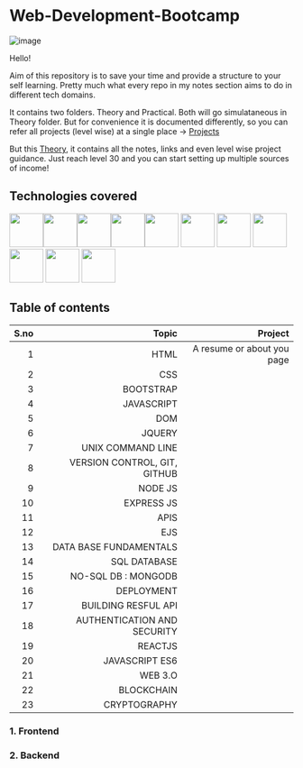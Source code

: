 <head>
<link rel="stylesheet" href="https://cdn.jsdelivr.net/gh/devicons/devicon@v2.15.1/devicon.min.css">
 
      
                   
</head>



# Web-Development-Bootcamp
![image](https://user-images.githubusercontent.com/120945994/225554942-27925dc2-840e-43ae-b9bd-68700d5dabd7.png)

Hello!

Aim of this repository is to save your time and provide a structure to your self learning. Pretty much what every repo in my notes section aims to do in different tech domains.

It contains two folders. Theory and Practical. Both will go simulataneous in Theory folder. But for convenience it is documented differently, so you can refer all projects (level wise) at a single place -> [Projects]()

But this [Theory](), it contains all the notes, links and even level wise project guidance.
Just reach level 30 and you can start setting up multiple sources of income!

## Technologies covered

<img src="https://cdn.jsdelivr.net/gh/devicons/devicon/icons/html5/html5-original.svg"  height="60px" width="60px"/><img src="https://cdn.jsdelivr.net/gh/devicons/devicon/icons/css3/css3-original.svg" height="60px" width="60px"/><img src="https://cdn.jsdelivr.net/gh/devicons/devicon/icons/bootstrap/bootstrap-plain.svg" height="60px" width="60px" /><img src="https://cdn.jsdelivr.net/gh/devicons/devicon/icons/javascript/javascript-original.svg" height="60px" width="60px"/><img src="https://cdn.jsdelivr.net/gh/devicons/devicon/icons/jquery/jquery-original.svg" height="60px" width="60px" />
<img src="https://cdn.jsdelivr.net/gh/devicons/devicon/icons/git/git-original.svg" height="60px" width="60px"/>
      <i class="devicon-github-original" height="60px" width="60px"></i>
            <img src="https://cdn.jsdelivr.net/gh/devicons/devicon/icons/nodejs/nodejs-original.svg" height="60px" width="60px" />
   <img src="https://cdn.jsdelivr.net/gh/devicons/devicon/icons/mysql/mysql-original-wordmark.svg" height="60px" width="60px"/>
  <img src="https://cdn.jsdelivr.net/gh/devicons/devicon/icons/mongodb/mongodb-original.svg" height="60px" width="60px"/>
            <img src="https://cdn.jsdelivr.net/gh/devicons/devicon/icons/react/react-original.svg" height="60px" width="60px"/>
            <img src="https://cdn.jsdelivr.net/gh/devicons/devicon/icons/amazonwebservices/amazonwebservices-original.svg" height="60px" width="60px"/>
                    
          
                 
          
          
          
          
          
          
          
## Table of contents

| **S.no** | **Topic** | **Project**               |
|---------:|----------:|---------------------------:             |
| 1        | HTML      | A resume or about you page           |
| 2        | CSS       |             |
| 3        | BOOTSTRAP |             |
| 4        | JAVASCRIPT|             |
| 5        | DOM       |             |
| 6         | JQUERY          |
| 7         | UNIX COMMAND LINE          |
| 8         | VERSION CONTROL, GIT, GITHUB          |
| 9          | NODE JS           |
| 10         | EXPRESS JS          |
| 11         | APIS          |
| 12         | EJS           |
| 13         | DATA BASE FUNDAMENTALS          |
| 14         | SQL DATABASE          |
| 15         | NO-SQL DB : MONGODB         |
| 16         | DEPLOYMENT          |
| 17         | BUILDING RESFUL API          |
| 18        | AUTHENTICATION AND SECURITY         |
| 19        | REACTJS          |
| 20         | JAVASCRIPT ES6          |
| 21        | WEB 3.O      |
| 22        | BLOCKCHAIN     |          |
| 23        | CRYPTOGRAPHY      |           |
 ### 1. Frontend
<!-- <p align="left" style= "border: solid;"><a href="https://www.w3.org/html/" target="_blank" rel="noreferrer"> <img src="https://raw.githubusercontent.com/devicons/devicon/master/icons/html5/html5-original-wordmark.svg" alt="html5" width="60" height="60"/> </a> <a href="https://www.w3schools.com/css/" target="_blank" rel="noreferrer"> <img src="https://raw.githubusercontent.com/devicons/devicon/master/icons/css3/css3-original-wordmark.svg" alt="css3" width="60" height="60"/></a> <a href="https://getbootstrap.com" target="_blank" rel="noreferrer"> <img src="https://raw.githubusercontent.com/devicons/devicon/master/icons/bootstrap/bootstrap-plain-wordmark.svg" alt="bootstrap" width="50" height="50"/> </a><a href="https://developer.mozilla.org/en-US/docs/Web/JavaScript" target="_blank" rel="noreferrer"> <img src="https://raw.githubusercontent.com/devicons/devicon/master/icons/javascript/javascript-original.svg" alt="javascript" width="50" height="50"/> </a>
<a href="https://reactjs.org/" target="_blank" rel="noreferrer"> <img src="https://raw.githubusercontent.com/devicons/devicon/master/icons/react/react-original-wordmark.svg" alt="react" width="50" height="50"/> </a></p> -->
  

### 2. Backend
<!-- <a href="https://nodejs.org" target="_blank" rel="noreferrer"> <img src="https://raw.githubusercontent.com/devicons/devicon/master/icons/nodejs/nodejs-original-wordmark.svg" alt="nodejs" width="60" height="60"/> </a><a href="https://www.mongodb.com/" target="_blank" rel="noreferrer"> <img src="https://raw.githubusercontent.com/devicons/devicon/master/icons/mongodb/mongodb-original-wordmark.svg" alt="mongodb" width="40" height="40"/> </a><a href="https://www.mysql.com/" target="_blank" rel="noreferrer"> <img src="https://raw.githubusercontent.com/devicons/devicon/master/icons/mysql/mysql-original-wordmark.svg" alt="mysql" width="60" height="60"/> </a> <a href="https://www.php.net" target="_blank" rel="noreferrer"> <img src="https://raw.githubusercontent.com/devicons/devicon/master/icons/php/php-original.svg" alt="php" width="60" height="60"/> </a>


### 3. Web 3.O -->

